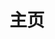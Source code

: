 ---
home: true
layout: BlogHome
icon: home
title: 主页
hero: true
heroImage: false
bgImage: /assets/bg.jpg
heroText: 独学而无友，则孤陋而寡
heroFullScreen: true
tagline: 天可补，海可填，南山可移。日月既往，不可复追 ! ! !
projects:
  # - icon: link
  #   name: 星火认知大模型
  #   desc: 大模型
  #   link: https://xinghuo.xfyun.cn/

  # - icon: link
  #   name: leetcode
  #   desc: 刷题网站
  #   link: https://leetcode.cn/

  # - icon: link
  #   name: Data Structure Visualizations
  #   desc: 数据结构可视化
  #   link: https://www.cs.usfca.edu/~galles/visualization/Algorithms.html

  # - icon: article
  #   name: CodeSheep
  #   desc: 精品文章
  #   link: https://www.r2coding.com/

  # - icon: /logo.svg
  #   name: 自定义项目
  #   desc: 自定义详细介绍
  #   link: https://你的自定义链接
---